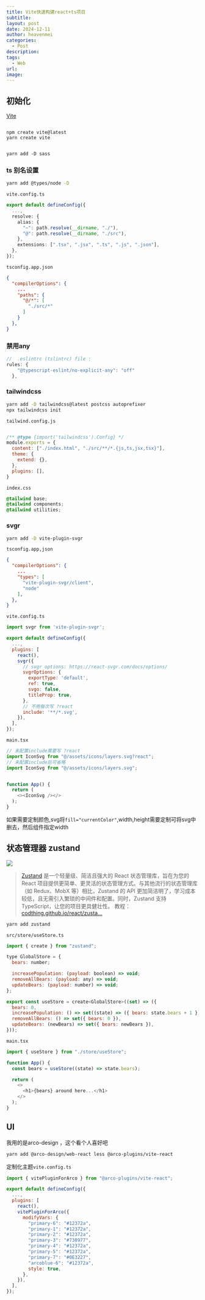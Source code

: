 ```yaml
---
title: Vite快速构建react+ts项目
subtitle: 
layout: post
date: 2024-12-11
author: heavenmei
categories:
  - Post
description: 
tags:
  - Web
url: 
image:
---
```


## 初始化
[Vite](https://cn.vitejs.dev/)
```shell

npm create vite@latest
yarn create vite


yarn add -D sass
```




### ts 别名设置
```bash
yarn add @types/node -D
```

`vite.config.ts`
```ts
export default defineConfig({
  ...,
  resolve: {
    alias: {
      "~": path.resolve(__dirname, "./"),
      "@": path.resolve(__dirname, "./src"),
    },
    extensions: [".tsx", ".jsx", ".ts", ".js", ".json"],
  },
});

```

`tsconfig.app.json`
```json
{
  "compilerOptions": {
    ...
    "paths": {
      "@/*": [
        "./src/*"
      ]
    }
  },
}

```


### 禁用any

```js
//  .eslintrc (tslintrc) file :
rules: {
    "@typescript-eslint/no-explicit-any": "off"
  },
```



### tailwindcss
```bash
yarn add -D tailwindcss@latest postcss autoprefixer
npx tailwindcss init
```

`tailwind.config.js`
```js

/** @type {import('tailwindcss').Config} */
module.exports = {
  content: ["./index.html", "./src/**/*.{js,ts,jsx,tsx}"],
  theme: {
    extend: {},
  },
  plugins: [],
}
```

`index.css`
```css
@tailwind base;
@tailwind components;
@tailwind utilities;
```


### svgr
```bash
yarn add -D vite-plugin-svgr
```

`tsconfig.app,json`
```json
{
  "compilerOptions": {
    ...
    "types": [
      "vite-plugin-svgr/client",
      "node"
    ],
  },
}
```


`vite.config.ts`
```js
import svgr from 'vite-plugin-svgr';

export default defineConfig({
  ...,
  plugins: [
    react(),
    svgr({
      // svgr options: https://react-svgr.com/docs/options/
      svgrOptions: {
        exportType: 'default',
        ref: true,
        svgo: false,
        titleProp: true,
      },
      // 不用每次写 ?react
      include: '**/*.svg',
    }),
  ],
});

```


`main.tsx`
```js
// 未配置include需要写 ?react
import IconSvg from "@/assets/icons/layers.svg?react"; 
// 未配置include后可省略
import IconSvg from "@/assets/icons/layers.svg"; 


function App() {
  return (
    <><IconSvg /></>
  );
}
```


如果需要定制颜色,svg将`fill="currentColor"`,width,height需要定制可将svg中删去，然后组件指定width

## 状态管理器 zustand
![](assets/2024-12-11-React+Vite+TS-20241211080932.png)
> [Zustand](https://zustand.docs.pmnd.rs/getting-started/introduction) 是一个轻量级、简洁且强大的 React 状态管理库，旨在为您的 React 项目提供更简单、更灵活的状态管理方式。与其他流行的状态管理库（如 Redux、MobX 等）相比，Zustand 的 API 更加简洁明了，学习成本较低，且无需引入繁琐的中间件和配置。同时，Zustand 支持 TypeScript，让您的项目更具健壮性。
> 教程：[codthing.github.io/react/zusta…](https://link.juejin.cn/?target=https%3A%2F%2Fcodthing.github.io%2Freact%2Fzustand%2Fzustand-base%2F%23%25E4%25B8%2580%25E5%25AE%2589%25E8%25A3%2585 "https://codthing.github.io/react/zustand/zustand-base/#%E4%B8%80%E5%AE%89%E8%A3%85")


```bash
yarn add zustand
```


`src/store/useStore.ts`
```js
import { create } from "zustand";

type GlobalStore = {
  bears: number;

  increasePopulation: (payload: boolean) => void;
  removeAllBears: (payload: any) => void;
  updateBears: (payload: number) => void;
};

export const useStore = create<GlobalStore>((set) => ({
  bears: 0,
  increasePopulation: () => set((state) => ({ bears: state.bears + 1 })),
  removeAllBears: () => set({ bears: 0 }),
  updateBears: (newBears) => set({ bears: newBears }),
}));

```


`main.tsx`
```js
import { useStore } from "./store/useStore";

function App() {
  const bears = useStore((state) => state.bears);

  return (
    <>
      <h1>{bears} around here...</h1>
    </>
  );
}

```




## UI
我用的是arco-design ，这个看个人喜好吧
```bash
yarn add @arco-design/web-react less @arco-plugins/vite-react
```


定制化主题`vite.config.ts`
```js
import { vitePluginForArco } from "@arco-plugins/vite-react";

export default defineConfig({
  ...,
  plugins: [
    react(),
    vitePluginForArco({
      modifyVars: {
        "primary-6": "#12372a",
        "primary-1": "#12372a",
        "primary-2": "#12372a",
        "primary-3": "#738977",
        "primary-4": "#12372a",
        "primary-5": "#12372a",
        "primary-7": "#0E3227",
        "arcoblue-6": "#12372a",
        style: true,
      },
    }),
  ],
});
```